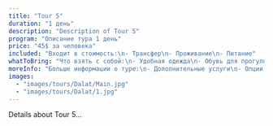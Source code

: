 ```yaml
---
title: "Tour 5"
duration: "1 день"
description: "Description of Tour 5"
program: "Описание тура 1 день"
price: "45$ за человека"
included: "Входит в стоимость:\n- Трансфер\n- Проживание\n- Питание"
whatToBring: "Что взять с собой:\n- Удобная одежда\n- Обувь для прогулок\n- Фотоаппарат"
moreInfo: "Больше информации о туре:\n- Дополнительные услуги\n- Опции и условия"
images:
  - "images/tours/Dalat/Main.jpg"
  - "images/tours/Dalat/1.jpg"
---
```


Details about Tour 5...
